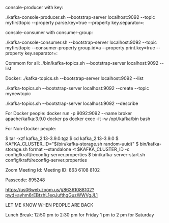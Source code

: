 
console-producer with key:

./kafka-console-producer.sh --bootstrap-server localhost:9092 --topic myfirsttopic --property parse.key=true --property key.separator=:

console-consumer with consumer-group:

./kafka-console-consumer.sh --bootstrap-server localhost:9092 --topic myfirsttopic --consumer-property group.id=a --property print.key=true --property key.separator=:


Commom for all:
./bin/kafka-topics.sh --bootstrap-server localhost:9092 --list

Docker:
./kafka-topics.sh --bootstrap-server localhost:9092 --list

./kafka-topics.sh --bootstrap-server localhost:9092 --create --topic 
mynewtopic

./kafka-topics.sh --bootstrap-server localhost:9092 --describe

For Docker people:
docker run -p 9092:9092 --name broker apache/kafka:3.9.0
docker ps
docker exec -it -w /opt/kafka/bin <container-id> bash

For Non-Docker people:

$ tar -xzf kafka_2.13-3.9.0.tgz
$ cd kafka_2.13-3.9.0
$ KAFKA_CLUSTER_ID="$(bin/kafka-storage.sh random-uuid)"
$ bin/kafka-storage.sh format --standalone -t $KAFKA_CLUSTER_ID -c config/kraft/reconfig-server.properties
$ bin/kafka-server-start.sh config/kraft/reconfig-server.properties



Zoom Meeting  Id: 
Meeting ID: 863 6108 8102

Passcode: 895248

https://us06web.zoom.us/j/86361088102?pwd=ayhm6rEBtzhL1eqJufthgGuzWWVgJI.1


LET ME KNOW WHEN PEOPLE ARE BACK




Lunch Break:
12:50 pm to 2:30 pm for Friday
1 pm to 2 pm for Saturday
